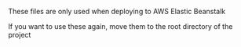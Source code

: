 These files are only used when deploying to AWS Elastic Beanstalk

If you want to use these again, move them to the root directory of the project